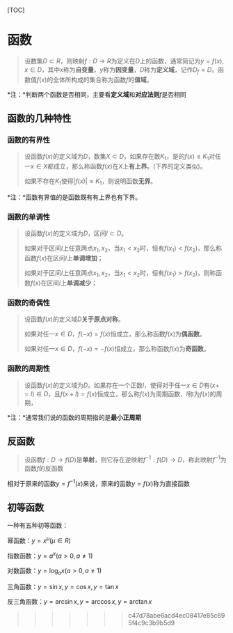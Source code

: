 [TOC]

# 函数

> 设数集$D \subset R$，则映射$f:D \rightarrow R$为定义在$D$上的函数，通常简记为$y=f(x),x \in D$，其中$x$称为**自变量**，$y$称为**因变量**，$D$称为**定义域**，记作$D_f=D$。函数值$f(x)$的全体所构成的集合称为函数$f$的**值域**。

*注：*判断两个函数是否相同，主要看**定义域**和**对应法则**$f$是否相同

## 函数的几种特性

### 函数的有界性

> 设函数$f(x)$的定义域为$D$，数集$X \subset D$，如果存在数$K_1$，是的$f(x) \leq K_1$对任一$x \in X$都成立，那么称函数$f(x)$在$X$上**有上界**。(下界的定义类似)。
>
> 如果不存在$K_1$使得$|f(x)| \leq K_1$，则说明函数**无界**。

*注：*函数有界值的是函数既有有上界也有下界。

### 函数的单调性

> 设函数$f(x)$的定义域为$D$，区间$I \subset D$。
>
> 如果对于区间$I$上任意两点$x_1,x_2$，当$x_1 < x_2$时，恒有$f(x_1) < f(x_2)$，那么称函数$f(x)$在区间$I$上**单调增加**；
>
> 如果对于区间$I$上任意两点$x_1,x_2$，当$x_1 < x_2$时，恒有$f(x_1) > f(x_2)$，则称函数$f(x)$在区间$I$上**单调减少**；

### 函数的奇偶性

> 设函数$f(x)$的定义域$D$**关于原点对称**。
>
> 如果对任一$x \in D$，$f(-x) = f(x)$恒成立，那么称函数$f(x)$为**偶函数**。
>
> 如果对任一$x \in D$，$f(-x) = -f(x)$恒成立，那么称函数$f(x)$为**奇函数**。

### 函数的周期性

> 设函数$f(x)$的定义域为$D$。如果存在一个正数$l$，使得对于任一$x \in D$有$(x+=l) \in D$，且$f(x+l) = f(x)$恒成立，那么称$f(x)$为周期函数，$l$称为$f(x)$的周期，

*注：*通常我们说的函数的周期指的是**最小正周期**

## 反函数

> 设函数$f:D \rightarrow f(D)$是**单射**，则它存在逆映射$f^{-1}:f(D) \rightarrow D$，称此映射$f^{-1}$为函数$f$的反函数

相对于原来的函数$y = f^{-1}(x)$来说，原来的函数$y = f(x)$称为直接函数

## 初等函数

一种有五种初等函数：

幂函数：$y = x^{\mu} ({\mu \in R})$

指数函数：$y = a^x (a > 0,a \neq 1)$

对数函数：$y = \log_ax (a>0,a\neq1)$

三角函数：$y = \sin x,y = \cos x,y = \tan x$

反三角函数：$y = \arcsin x,y = \arccos x,y = \arctan x$

>>>>>>> c47d78abe6acd4ec08417e85c695f4c9c3b9b5d9
